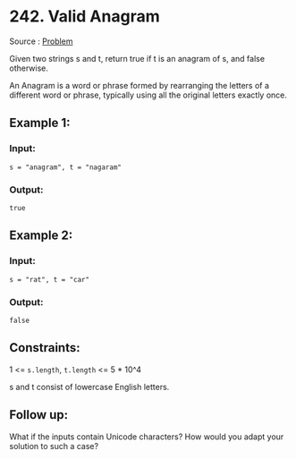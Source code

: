 # 242. Valid Anagram

Source : [Problem](https://leetcode.com/problems/valid-anagram)

Given two strings s and t, return true if t is an anagram of s, and false otherwise.

An Anagram is a word or phrase formed by rearranging the letters of a different word or phrase, typically using all the original letters exactly once.

## Example 1:

### Input:

    s = "anagram", t = "nagaram"

### Output:

    true

## Example 2:

### Input:

    s = "rat", t = "car"

### Output:

    false

## Constraints:

1 <= `s.length`, `t.length` <= 5 \* 10^4

s and t consist of lowercase English letters.

## Follow up:

What if the inputs contain Unicode characters? How would you adapt your solution to such a case?
